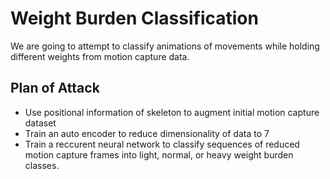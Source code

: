 # Weight Burden Classification

We are going to attempt to classify animations of movements while holding different weights from motion capture data.

## Plan of Attack

- Use positional information of skeleton to augment initial motion capture dataset
- Train an auto encoder to reduce dimensionality of data to 7
- Train a reccurent neural network to classify sequences of reduced motion capture frames into light, normal, or heavy weight burden classes.
